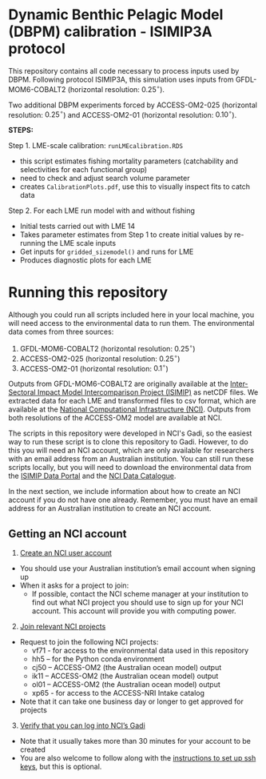 # Dynamic Benthic Pelagic Model (DBPM) calibration - ISIMIP3A protocol
This repository contains all code necessary to process inputs used by DBPM. Following protocol ISIMIP3A, this simulation uses inputs from GFDL-MOM6-COBALT2 (horizontal resolution: $0.25^{\circ}$).  
  
Two additional DBPM experiments forced by ACCESS-OM2-025 (horizontal resolution: $0.25^{\circ}$) and ACCESS-OM2-01 (horizontal resolution: $0.10^{\circ}$).  
  
**STEPS:**  
  
Step 1. LME-scale calibration: `runLMEcalibration.RDS`  
- this script estimates fishing mortality parameters (catchability and selectivities for each functional group)  
- need to check and adjust search volume parameter  
- creates `CalibrationPlots.pdf`, use this to visually inspect fits to catch data  
  
Step 2. For each LME run model with and without fishing  
- Initial tests carried out with LME 14  
- Takes parameter estimates from Step 1 to create initial values by re-running the LME scale inputs  
- Get inputs for `gridded_sizemodel()` and runs for LME  
- Produces diagnostic plots for each LME


# Running this repository
Although you could run all scripts included here in your local machine, you will need access to the environmental data to run them. The environmental data comes from three sources:  
1. GFDL-MOM6-COBALT2 (horizontal resolution: $0.25^{\circ}$)  
2. ACCESS-OM2-025 (horizontal resolution: $0.25^{\circ}$)  
3. ACCESS-OM2-01 (horizontal resolution: $0.1^{\circ}$)

Outputs from GFDL-MOM6-COBALT2 are originally available at the [Inter-Sectoral Impact Model Intercomparison Project (ISIMIP)](https://www.isimip.org/) as netCDF files. We extracted data for each LME and transformed files to csv format, which are available at the [National Computational Infrastructure (NCI)](https://nci.org.au/). Outputs from both resolutions of the ACCESS-OM2 model are available at NCI.  
  
The scripts in this repository were developed in NCI's Gadi, so the easiest way to run these script is to clone this repository to Gadi. However, to do this you will need an NCI account, which are only available for researchers with an email address from an Australian institution. You can still run these scripts locally, but you will need to download the environmental data from the [ISIMIP Data Portal](https://data.isimip.org/search/tree/ISIMIP3a/InputData/climate/ocean/gfdl-mom6-cobalt2/) and the [NCI Data Catalogue](https://dx.doi.org/10.25914/608097cb3433f).  
  
In the next section, we include information about how to create an NCI account if you do not have one already. Remember, you must have an email address for an Australian institution to create an NCI account.  
  
## Getting an NCI account
1. [Create an NCI user account](https://access-hive.org.au/getting_started/first_steps/#create-an-nci-user-account)  
  * You should use your Australian institution’s email account when signing up  
  * When it asks for a project to join:  
    * If possible, contact the NCI scheme manager at your institution to find out what NCI project you should use to sign up for your NCI account. This account will provide you with computing power.    
2. [Join relevant NCI projects](https://access-hive.org.au/getting_started/first_steps/#join-relevant-nci-projects)
  * Request to join the following NCI projects:  
    * vf71 - for access to the environmental data used in this repository  
    * hh5 – for the Python conda environment   
    * cj50 – ACCESS-OM2 (the Australian ocean model) output  
    * ik11 – ACCESS-OM2 (the Australian ocean model) output  
    * ol01 – ACCESS-OM2 (the Australian ocean model) output  
    * xp65 - for access to the ACCESS-NRI Intake catalog  
  * Note that it can take one business day or longer to get approved for projects  
3. [Verify that you can log into NCI’s Gadi](https://access-hive.org.au/getting_started/first_steps/#login-to-gadi)  
  * Note that it usually takes more than 30 minutes for your account to be created  
  * You are also welcome to follow along with the [instructions to set up ssh keys](https://access-hive.org.au/getting_started/first_steps/#automatic-login), but this is optional.  


